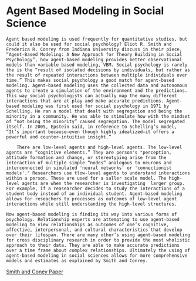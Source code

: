 # Agent Based Modeling in Social Science

	Agent based modeling is used frequently for quantitative studies, but could it also be used for social psychology? Eliot R. Smith and Frederica R. Conrey from Indiana University discuss in their piece, “Agent-Based Modeling: A New Approach for Theory Building in Social Psychology”, how agent-based modeling provides better observational models than variable based modeling, VBM. Social psychology is rarely the is the “result of isolated decisions by individuals, but rather as the result of repeated interactions between multiple individuals over time.” This makes social psychology a good match for agent-based modeling. Agent-based modeling uses the collected data and autonomous agents to create a simulation of the environment and the predictions. This way social psychologists can actually map the many different interactions that are at play and make accurate predictions. Agent-based modeling was first used for social psychology in 1971 by Schelling. He ran a model that dealt with segregation and being the minority in a community. He was able to stimulate how with the mindset of “not being the minority” caused segregation. The model segregated itself. In 2005, Epstein said, in reference to Schelling’s model, “It’s important because—even though highly idealized—it offers a powerful and counter-intuitive insight.” 

        There are low-level agents and high-level agents. The low-level agents are “cognitive elements.” They are person's "perception, attitude formation and change, or stereotyping arise from the interaction of multiple simple “nodes” analogous to neurons and interconnected in simulated 'neural networks' or 'connectionist models'." Researchers use tlow-level agents to understand interactions within a person. These are used for a saller scale model. The high-level agents are when the researcher is investigating  larger group. For example, if a reasearcher decides to study the interactions of a student body instead of an individual student. Agent-based modeling allows for reseachers to processes as outcomes of low-level agent interactions while still understanding the high-level structures.
        
	Now agent-based modeling is finding its way into various forms of psychology. Relationship experts are attempting to use agent-based modeling to view relationships as outcomes of one’s cognitive, affective, interpersonal, and cultural characteristics that develop over their lifespan. There are many other’s using agent-based modeling for cross disciplinary research in order to provide the most wholistic approach to their data. They are able to make accurate predictions over a time frame about complex relationships. Ultimately the using of agent-based modeling in social sciences allows for more comprehensive models and estimates as explained by Smith and Conrey.

[Smith and Coney Paper](https://journals.sagepub.com/doi/pdf/10.1177/1088868306294789)
